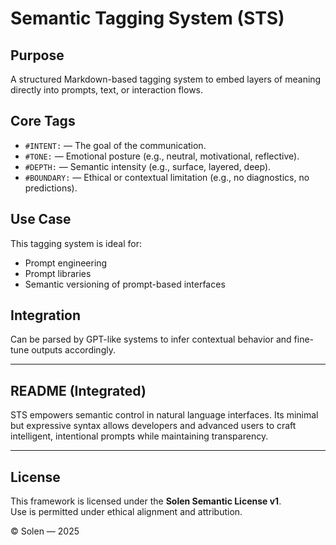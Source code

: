 # Semantic Tagging System (STS)

## Purpose
A structured Markdown-based tagging system to embed layers of meaning directly into prompts, text, or interaction flows.

## Core Tags
- `#INTENT:` — The goal of the communication.
- `#TONE:` — Emotional posture (e.g., neutral, motivational, reflective).
- `#DEPTH:` — Semantic intensity (e.g., surface, layered, deep).
- `#BOUNDARY:` — Ethical or contextual limitation (e.g., no diagnostics, no predictions).

## Use Case
This tagging system is ideal for:
- Prompt engineering
- Prompt libraries
- Semantic versioning of prompt-based interfaces

## Integration
Can be parsed by GPT-like systems to infer contextual behavior and fine-tune outputs accordingly.

---

## README (Integrated)
STS empowers semantic control in natural language interfaces. Its minimal but expressive syntax allows developers and advanced users to craft intelligent, intentional prompts while maintaining transparency.

---

## License

This framework is licensed under the **Solen Semantic License v1**.  
Use is permitted under ethical alignment and attribution.

© Solen — 2025
